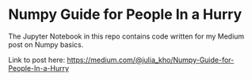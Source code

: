 # Numpy Guide for People In a Hurry

The Jupyter Notebook in this repo contains code written for my Medium post on Numpy basics. 

Link to post here: https://medium.com/@julia_kho/Numpy-Guide-for-People-In-a-Hurry
